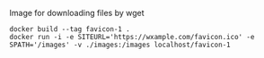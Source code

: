 Image for downloading files by wget

```
docker build --tag favicon-1 .
docker run -i -e SITEURL='https://wxample.com/favicon.ico' -e SPATH='/images' -v ./images:/images localhost/favicon-1
```
